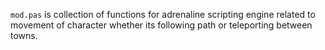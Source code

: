 `mod.pas` is collection of functions for adrenaline scripting engine related to movement of character whether its following path or teleporting between towns.
